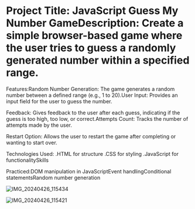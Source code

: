 # Project Title: JavaScript Guess My Number GameDescription: Create a simple browser-based game where the user tries to guess a randomly generated number within a specified range.

Features:Random Number Generation: The game generates a random number between a defined range (e.g., 1 to 20).User Input: Provides an input field for the user to guess the number.

Feedback: Gives feedback to the user after each guess, indicating if the guess is too high, too low, or correct.Attempts Count: Tracks the number of attempts made by the user.

Restart Option: Allows the user to restart the game after completing or wanting to start over.

Technologies Used:
.HTML for structure
.CSS for styling
.JavaScript for functionalitySkills

Practiced:DOM manipulation in JavaScriptEvent 
handlingConditional statementsRandom number generation

![IMG_20240426_115434](https://github.com/bharathraj541/Guess-my-number_game/assets/137181351/18c71d59-aac6-4fc0-936d-c759003c0ed5)

![IMG_20240426_115421](https://github.com/bharathraj541/Guess-my-number_game/assets/137181351/792b8ee4-edbc-4f79-8c75-f2372d7739dd)
